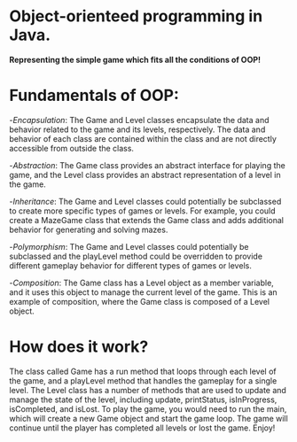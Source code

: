 # Object-orienteed programming in Java.

**Representing the simple game which fits all the conditions of OOP!**

# Fundamentals of OOP:

-*Encapsulation*: The Game and Level classes encapsulate the data and behavior related to the game and its levels, respectively. The data and behavior of each class are contained within the class and are not directly accessible from outside the class.

-*Abstraction*: The Game class provides an abstract interface for playing the game, and the Level class provides an abstract representation of a level in the game.

-*Inheritance*: The Game and Level classes could potentially be subclassed to create more specific types of games or levels. For example, you could create a MazeGame class that extends the Game class and adds additional behavior for generating and solving mazes.

-*Polymorphism*: The Game and Level classes could potentially be subclassed and the playLevel method could be overridden to provide different gameplay behavior for different types of games or levels.

-*Composition*: The Game class has a Level object as a member variable, and it uses this object to manage the current level of the game. This is an example of composition, where the Game class is composed of a Level object.

# How does it work?

The class called Game has a run method that loops through each level of the game, and a playLevel method that handles the gameplay for a single level. The Level class has a number of methods that are used to update and manage the state of the level, including update, printStatus, isInProgress, isCompleted, and isLost. To play the game, you would need to run the main, which will create a new Game object and start the game loop. The game will continue until the player has completed all levels or lost the game. Enjoy!
